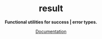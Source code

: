 <div align="center">

<h1>result</h1>

**Functional utilities for success | error types.**

[Documentation](https://MichaelOstermann.github.io/result/)

</div>
